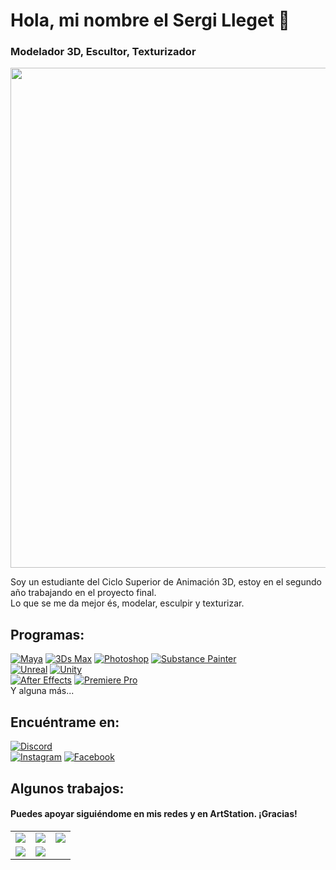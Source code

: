 # Hola, mi nombre el Sergi Lleget 👋
### Modelador 3D, Escultor, Texturizador

<img src = "https://cdna.artstation.com/p/assets/images/images/046/761/812/large/sergi-lleget-sergilleget.jpg" width = "800">


Soy un estudiante del Ciclo Superior de Animación 3D, estoy en el segundo año trabajando en el proyecto final.<br>
Lo que se me da mejor és, modelar, esculpir y texturizar.



## Programas:
[![Maya](https://img.shields.io/badge/Maya-4285F4?style=for-the-badge&logo=Autodesk&logoColor=white&labelColor=101010)]()
[![3Ds Max](https://img.shields.io/badge/3Ds_Max-3DDC84?style=for-the-badge&logo=autodesk&logoColor=white&labelColor=101010)]()
[![Photoshop](https://img.shields.io/badge/Photoshop-0095D5?style=for-the-badge&logo=Adobe-photoshop&logoColor=white&labelColor=101010)]()
[![Substance Painter](https://img.shields.io/badge/Substance_painter-3DDC84?style=for-the-badge&logo=Adobe&logoColor=white&labelColor=101010)]()
<br>
[![Unreal](https://img.shields.io/badge/Unreal-FFCA28?style=for-the-badge&logo=unrealengine&logoColor=white&labelColor=101010)]()
[![Unity](https://img.shields.io/badge/Unity-FA7343?style=for-the-badge&logo=Unity&logoColor=white&labelColor=101010)]()
</br>
[![After Effects](https://img.shields.io/badge/After_effects-007396?style=for-the-badge&logo=adobe-after-effects&logoColor=white&labelColor=101010)]()
[![Premiere Pro](https://img.shields.io/badge/premiere_pro-F7DF1E?style=for-the-badge&logo=adobe-premiere-pro&logoColor=white&labelColor=101010)]()
</br>
Y alguna más...

## Encuéntrame en:


[![Discord](https://img.shields.io/badge/Discord-Popek-5865F2?style=for-the-badge&logo=discord&logoColor=white&labelColor=101010)](https://mouredev.com/discord)
</br>
[![Instagram](https://img.shields.io/badge/Instagram-@seer__07-E4405F?style=for-the-badge&logo=instagram&logoColor=white&labelColor=101010)](https://instagram.com/mouredev)
[![Facebook](https://img.shields.io/badge/Facebook-@Sergi_Lleget-1877F2?style=for-the-badge&logo=facebook&logoColor=white&labelColor=101010)](https://facebook.com/mouredev)
</br>

## Algunos trabajos:

<table style="width:100%">
  <tr>
    <td>
	<a href="https://www.artstation.com/artwork/r9z2X2">
  		<img src="https://cdnb.artstation.com/p/assets/images/images/045/049/909/large/sergi-lleget-sergilleget2.jpg">
	</a>
	</td>
    <td>
	<a href="https://www.artstation.com/artwork/zDW52L">
  		<img src="https://cdnb.artstation.com/p/assets/images/images/048/153/097/large/sergi-lleget-1b-sergi-lleget-diorama01.jpg">
	</a>
	</td>
    <td>
	<a href="https://www.artstation.com/artwork/4XlwJW">
  		<img src="https://cdna.artstation.com/p/assets/images/images/046/761/812/large/sergi-lleget-sergilleget.jpg">
	</a>
	</td>
  </tr>
  <tr>
    <td>
	<a href="https://www.artstation.com/artwork/4Xznnl">
  		<img src="https://cdnb.artstation.com/p/assets/images/images/049/239/557/large/sergi-lleget-sergilleget1.jpg">
	</a>
	</td>
	<td>
	<a href="https://www.artstation.com/artwork/Ze3V5X">
  		<img src="https://cdnb.artstation.com/p/assets/images/images/046/224/211/large/sergi-lleget-render1.jpg">
	</a>
	</td>

#### Puedes apoyar siguiéndome en mis redes y en ArtStation. ¡Gracias!
